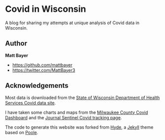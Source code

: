 # Covid in Wisconsin
A blog for sharing my attempts at unique analysis of Covid data in Wisconsin.

## Author
**Matt Bayer**
- https://github.com/mattbayer
- https://twitter.com/MattBayer3

## Acknowledgements
Most data is downloaded from the [State of Wisconsin Department of Health Services Covid data site](https://www.dhs.wisconsin.gov/covid-19/data.htm).

I have taken some charts and maps from the [Milwaukee County Covid Dashboard](https://www.arcgis.com/apps/opsdashboard/index.html#/018eedbe075046779b8062b5fe1055bf) and the [Journal Sentinel Covid tracking page](https://projects.jsonline.com/topics/coronavirus/tracking/covid-19-cases-testing-and-deaths-in-wisconsin.html).

The code to generate this website was forked from [Hyde](https://hyde.getpoole.com), a [Jekyll](http://jekyllrb.com) theme based on [Poole](http://getpoole.com).



